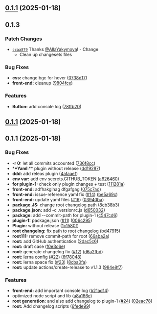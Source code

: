 ## [0.1.1](https://github.com/xizon/monorepo-react-template/compare/front-end-v0.0.1...front-end-v0.1.1) (2025-01-18)

## 0.1.3

### Patch Changes

- [`ccaa879`](https://github.com/AllaYakymova/monorepo-react-template/commit/ccaa87974494e1a00614be67d0363ee1b5eaccee) Thanks [@AllaYakymova](https://github.com/AllaYakymova)! - Change
  - Clean up changesets files

### Bug Fixes

- **css:** change bgc for hover ([0738d17](https://github.com/xizon/monorepo-react-template/commit/0738d171c4e5d190e09d4e88684721917e7ed7aa))
- **front-end:** cleanup ([9804fce](https://github.com/xizon/monorepo-react-template/commit/9804fcec5d9b86fc9f888b5023d72527dc68b782))

### Features

- **Button:** add console log ([78ffb20](https://github.com/xizon/monorepo-react-template/commit/78ffb2056c88c5119570552393197796006f99ac))

## [0.1.1](https://github.com/xizon/monorepo-react-template/compare/v0.0.1...v0.1.1) (2025-01-18)

## 0.1.1 (2025-01-18)

### Bug Fixes

- **-r 0:** let all commits accounted ([736f8cc](https://github.com/xizon/monorepo-react-template/commit/736f8cc7a2f4519b6194ad904ba7b01c72af3d2f))
- \***\*Yaml**:\*\* plugin without release ([dd19287](https://github.com/xizon/monorepo-react-template/commit/dd19287cd30af3c23f64bd8df4d91318815ec224))
- **ddd:** add releas plugin ([4afaaef](https://github.com/xizon/monorepo-react-template/commit/4afaaef4d207681db45ad3ffff015f28f8e334dd))
- **env var:** add env secrets.GITHUB_TOKEN ([a626460](https://github.com/xizon/monorepo-react-template/commit/a626460af3fe4724e66a1fc84472af4f9178d837))
- **for plugin-1:** check only plugin changes + test ([111281a](https://github.com/xizon/monorepo-react-template/commit/111281a1b77dc45ccd35ab35d40f4d0d63ba4d53))
- **front-end:** adfhakglhag dfgafgag ([075c7ad](https://github.com/xizon/monorepo-react-template/commit/075c7adb10b40001d94a73e96fe30184e56810e3))
- **front-end:** issue-reference yaml fix ([#14](https://github.com/xizon/monorepo-react-template/issues/14)) ([be5a69c](https://github.com/xizon/monorepo-react-template/commit/be5a69c76748a085afabbe6c0d4283310ccccbf3))
- **front-end:** update yaml files ([#16](https://github.com/xizon/monorepo-react-template/issues/16)) ([03940ba](https://github.com/xizon/monorepo-react-template/commit/03940ba69c0314e558b12717dad99d26fafbfde9))
- **package.JS:** change root changelog path ([8cb38b3](https://github.com/xizon/monorepo-react-template/commit/8cb38b3f475ed8c7264abdd9035f7099c57916e0))
- **package.json:** add -c .versionrc.js ([d650032](https://github.com/xizon/monorepo-react-template/commit/d6500322320c1c5072de71acfcc63643a052dce7))
- **package:** add --commit-path for plugin-1 ([c547cd6](https://github.com/xizon/monorepo-react-template/commit/c547cd6a7e3a1174056eb9357eb64b21922079d8))
- **plugin-1:** package.json ([#11](https://github.com/xizon/monorepo-react-template/issues/11)) ([006c295](https://github.com/xizon/monorepo-react-template/commit/006c2957cabe0ae358407d24214f28f86db62aa8))
- **Plugin:** without release ([1c1580f](https://github.com/xizon/monorepo-react-template/commit/1c1580ff839f09a7c68b6d4f1eb9064456f382e7))
- **root changelog:** fix path to root changelog ([bd47915](https://github.com/xizon/monorepo-react-template/commit/bd47915d024bd0965cf16c189ef5b9ad2db1683b))
- **root111:** remove commit-path for root ([66aba2a](https://github.com/xizon/monorepo-react-template/commit/66aba2aa3e06d3f16a99ad1341aa2ed1a8c665df))
- **root:** add GitHub authentication ([2dac5c6](https://github.com/xizon/monorepo-react-template/commit/2dac5c6d411191d9e228f0c7f7b89dd928ad21b5))
- **root:** draft case ([f0e3c6e](https://github.com/xizon/monorepo-react-template/commit/f0e3c6eac94dbb338785acc4661ae01bfb764b76))
- **root:** generate changelog fix ([#12](https://github.com/xizon/monorepo-react-template/issues/12)) ([d6a2fbd](https://github.com/xizon/monorepo-react-template/commit/d6a2fbdc271247f493fd55f4643f11c9b286d8a1))
- **root:** lerna config ([#22](https://github.com/xizon/monorepo-react-template/issues/22)) ([6f78048](https://github.com/xizon/monorepo-react-template/commit/6f780488af798bd9ae9a34bebf2589a83b8892f8))
- **root:** lerna space fix ([#23](https://github.com/xizon/monorepo-react-template/issues/23)) ([8cba0fa](https://github.com/xizon/monorepo-react-template/commit/8cba0fab855c1c126960e7a58fceb06a5bf29a33))
- **root:** update actions/create-release to v1.1.3 ([984e8f7](https://github.com/xizon/monorepo-react-template/commit/984e8f7aaa10a0f457f689636918236a4f699bcf))

### Features

- **front-end:** add important console log ([b21ad14](https://github.com/xizon/monorepo-react-template/commit/b21ad1404ad573386b4892073a84b0a16f7c11ab))
- optimized node script and lib ([a8a186e](https://github.com/xizon/monorepo-react-template/commit/a8a186ec10a6dc5a81407b2c0c4a5aef613991ca))
- **root generation:** and also add changelog to plugin-1 ([#24](https://github.com/xizon/monorepo-react-template/issues/24)) ([02eac78](https://github.com/xizon/monorepo-react-template/commit/02eac78dc7faf92a7c7554afd7acd0da24a17776))
- **root:** Add changelog scripts ([6fede99](https://github.com/xizon/monorepo-react-template/commit/6fede990612636baa1d7ff313974ab9d1ef258a2))
